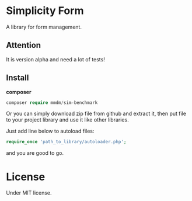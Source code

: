 # Simplicity Form
A library for form management.

## Attention

It is version alpha and need a lot of tests!

## Install
**composer**
```php 
composer require mmdm/sim-benchmark
```

Or you can simply download zip file from github and extract it, 
then put file to your project library and use it like other libraries.

Just add line below to autoload files:

```php
require_once 'path_to_library/autoloader.php';
```

and you are good to go.

# License
Under MIT license.